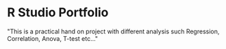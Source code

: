 # R Studio Portfolio
"This is a practical hand on project with different analysis such Regression, Correlation, Anova, T-test etc..."
